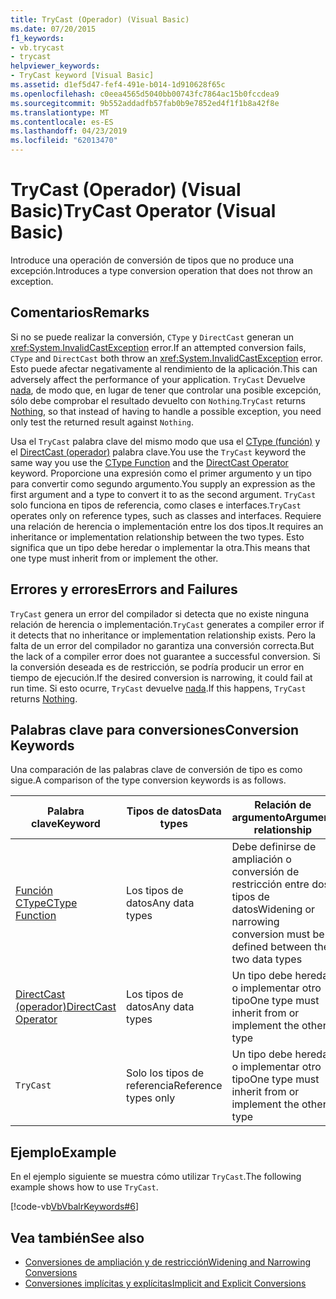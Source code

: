 ```yaml
---
title: TryCast (Operador) (Visual Basic)
ms.date: 07/20/2015
f1_keywords:
- vb.trycast
- trycast
helpviewer_keywords:
- TryCast keyword [Visual Basic]
ms.assetid: d1ef5d47-fef4-491e-b014-1d910628f65c
ms.openlocfilehash: c0eea4565d5040bb00743fc7864ac15b0fccdea9
ms.sourcegitcommit: 9b552addadfb57fab0b9e7852ed4f1f1b8a42f8e
ms.translationtype: MT
ms.contentlocale: es-ES
ms.lasthandoff: 04/23/2019
ms.locfileid: "62013470"
---
```

# <a name="trycast-operator-visual-basic"></a><span data-ttu-id="dba32-102">TryCast (Operador) (Visual Basic)</span><span class="sxs-lookup"><span data-stu-id="dba32-102">TryCast Operator (Visual Basic)</span></span>
<span data-ttu-id="dba32-103">Introduce una operación de conversión de tipos que no produce una excepción.</span><span class="sxs-lookup"><span data-stu-id="dba32-103">Introduces a type conversion operation that does not throw an exception.</span></span>  
  
## <a name="remarks"></a><span data-ttu-id="dba32-104">Comentarios</span><span class="sxs-lookup"><span data-stu-id="dba32-104">Remarks</span></span>  
 <span data-ttu-id="dba32-105">Si no se puede realizar la conversión, `CType` y `DirectCast` generan un <xref:System.InvalidCastException> error.</span><span class="sxs-lookup"><span data-stu-id="dba32-105">If an attempted conversion fails, `CType` and `DirectCast` both throw an <xref:System.InvalidCastException> error.</span></span> <span data-ttu-id="dba32-106">Esto puede afectar negativamente al rendimiento de la aplicación.</span><span class="sxs-lookup"><span data-stu-id="dba32-106">This can adversely affect the performance of your application.</span></span> <span data-ttu-id="dba32-107">`TryCast` Devuelve [nada](../../../visual-basic/language-reference/nothing.md), de modo que, en lugar de tener que controlar una posible excepción, sólo debe comprobar el resultado devuelto con `Nothing`.</span><span class="sxs-lookup"><span data-stu-id="dba32-107">`TryCast` returns [Nothing](../../../visual-basic/language-reference/nothing.md), so that instead of having to handle a possible exception, you need only test the returned result against `Nothing`.</span></span>  
  
 <span data-ttu-id="dba32-108">Usa el `TryCast` palabra clave del mismo modo que usa el [CType (función)](../../../visual-basic/language-reference/functions/ctype-function.md) y el [DirectCast (operador)](../../../visual-basic/language-reference/operators/directcast-operator.md) palabra clave.</span><span class="sxs-lookup"><span data-stu-id="dba32-108">You use the `TryCast` keyword the same way you use the [CType Function](../../../visual-basic/language-reference/functions/ctype-function.md) and the [DirectCast Operator](../../../visual-basic/language-reference/operators/directcast-operator.md) keyword.</span></span> <span data-ttu-id="dba32-109">Proporcione una expresión como el primer argumento y un tipo para convertir como segundo argumento.</span><span class="sxs-lookup"><span data-stu-id="dba32-109">You supply an expression as the first argument and a type to convert it to as the second argument.</span></span> <span data-ttu-id="dba32-110">`TryCast` solo funciona en tipos de referencia, como clases e interfaces.</span><span class="sxs-lookup"><span data-stu-id="dba32-110">`TryCast` operates only on reference types, such as classes and interfaces.</span></span> <span data-ttu-id="dba32-111">Requiere una relación de herencia o implementación entre los dos tipos.</span><span class="sxs-lookup"><span data-stu-id="dba32-111">It requires an inheritance or implementation relationship between the two types.</span></span> <span data-ttu-id="dba32-112">Esto significa que un tipo debe heredar o implementar la otra.</span><span class="sxs-lookup"><span data-stu-id="dba32-112">This means that one type must inherit from or implement the other.</span></span>  
  
## <a name="errors-and-failures"></a><span data-ttu-id="dba32-113">Errores y errores</span><span class="sxs-lookup"><span data-stu-id="dba32-113">Errors and Failures</span></span>  
 <span data-ttu-id="dba32-114">`TryCast` genera un error del compilador si detecta que no existe ninguna relación de herencia o implementación.</span><span class="sxs-lookup"><span data-stu-id="dba32-114">`TryCast` generates a compiler error if it detects that no inheritance or implementation relationship exists.</span></span> <span data-ttu-id="dba32-115">Pero la falta de un error del compilador no garantiza una conversión correcta.</span><span class="sxs-lookup"><span data-stu-id="dba32-115">But the lack of a compiler error does not guarantee a successful conversion.</span></span> <span data-ttu-id="dba32-116">Si la conversión deseada es de restricción, se podría producir un error en tiempo de ejecución.</span><span class="sxs-lookup"><span data-stu-id="dba32-116">If the desired conversion is narrowing, it could fail at run time.</span></span> <span data-ttu-id="dba32-117">Si esto ocurre, `TryCast` devuelve [nada](../../../visual-basic/language-reference/nothing.md).</span><span class="sxs-lookup"><span data-stu-id="dba32-117">If this happens, `TryCast` returns [Nothing](../../../visual-basic/language-reference/nothing.md).</span></span>  
  
## <a name="conversion-keywords"></a><span data-ttu-id="dba32-118">Palabras clave para conversiones</span><span class="sxs-lookup"><span data-stu-id="dba32-118">Conversion Keywords</span></span>  
 <span data-ttu-id="dba32-119">Una comparación de las palabras clave de conversión de tipo es como sigue.</span><span class="sxs-lookup"><span data-stu-id="dba32-119">A comparison of the type conversion keywords is as follows.</span></span>  
  
|<span data-ttu-id="dba32-120">Palabra clave</span><span class="sxs-lookup"><span data-stu-id="dba32-120">Keyword</span></span>|<span data-ttu-id="dba32-121">Tipos de datos</span><span class="sxs-lookup"><span data-stu-id="dba32-121">Data types</span></span>|<span data-ttu-id="dba32-122">Relación de argumento</span><span class="sxs-lookup"><span data-stu-id="dba32-122">Argument relationship</span></span>|<span data-ttu-id="dba32-123">Error de tiempo de ejecución</span><span class="sxs-lookup"><span data-stu-id="dba32-123">Run-time failure</span></span>|  
|---|---|---|---|  
|[<span data-ttu-id="dba32-124">Función CType</span><span class="sxs-lookup"><span data-stu-id="dba32-124">CType Function</span></span>](../../../visual-basic/language-reference/functions/ctype-function.md)|<span data-ttu-id="dba32-125">Los tipos de datos</span><span class="sxs-lookup"><span data-stu-id="dba32-125">Any data types</span></span>|<span data-ttu-id="dba32-126">Debe definirse de ampliación o conversión de restricción entre dos tipos de datos</span><span class="sxs-lookup"><span data-stu-id="dba32-126">Widening or narrowing conversion must be defined between the two data types</span></span>|<span data-ttu-id="dba32-127">Se produce <xref:System.InvalidCastException></span><span class="sxs-lookup"><span data-stu-id="dba32-127">Throws <xref:System.InvalidCastException></span></span>|  
|[<span data-ttu-id="dba32-128">DirectCast (operador)</span><span class="sxs-lookup"><span data-stu-id="dba32-128">DirectCast Operator</span></span>](../../../visual-basic/language-reference/operators/directcast-operator.md)|<span data-ttu-id="dba32-129">Los tipos de datos</span><span class="sxs-lookup"><span data-stu-id="dba32-129">Any data types</span></span>|<span data-ttu-id="dba32-130">Un tipo debe heredar o implementar otro tipo</span><span class="sxs-lookup"><span data-stu-id="dba32-130">One type must inherit from or implement the other type</span></span>|<span data-ttu-id="dba32-131">Se produce <xref:System.InvalidCastException></span><span class="sxs-lookup"><span data-stu-id="dba32-131">Throws <xref:System.InvalidCastException></span></span>|  
|`TryCast`|<span data-ttu-id="dba32-132">Solo los tipos de referencia</span><span class="sxs-lookup"><span data-stu-id="dba32-132">Reference types only</span></span>|<span data-ttu-id="dba32-133">Un tipo debe heredar o implementar otro tipo</span><span class="sxs-lookup"><span data-stu-id="dba32-133">One type must inherit from or implement the other type</span></span>|<span data-ttu-id="dba32-134">Devuelve [nada](../../../visual-basic/language-reference/nothing.md)</span><span class="sxs-lookup"><span data-stu-id="dba32-134">Returns [Nothing](../../../visual-basic/language-reference/nothing.md)</span></span>|  
  
## <a name="example"></a><span data-ttu-id="dba32-135">Ejemplo</span><span class="sxs-lookup"><span data-stu-id="dba32-135">Example</span></span>  
 <span data-ttu-id="dba32-136">En el ejemplo siguiente se muestra cómo utilizar `TryCast`.</span><span class="sxs-lookup"><span data-stu-id="dba32-136">The following example shows how to use `TryCast`.</span></span>  
  
 [!code-vb[VbVbalrKeywords#6](~/samples/snippets/visualbasic/VS_Snippets_VBCSharp/VbVbalrKeywords/VB/Class1.vb#6)]  
  
## <a name="see-also"></a><span data-ttu-id="dba32-137">Vea también</span><span class="sxs-lookup"><span data-stu-id="dba32-137">See also</span></span>

- [<span data-ttu-id="dba32-138">Conversiones de ampliación y de restricción</span><span class="sxs-lookup"><span data-stu-id="dba32-138">Widening and Narrowing Conversions</span></span>](../../../visual-basic/programming-guide/language-features/data-types/widening-and-narrowing-conversions.md)
- [<span data-ttu-id="dba32-139">Conversiones implícitas y explícitas</span><span class="sxs-lookup"><span data-stu-id="dba32-139">Implicit and Explicit Conversions</span></span>](../../../visual-basic/programming-guide/language-features/data-types/implicit-and-explicit-conversions.md)
